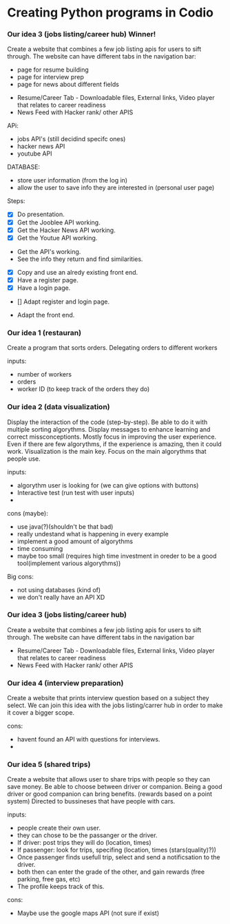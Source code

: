 # Creating Python programs in Codio


### Our idea 3 (jobs listing/career hub) Winner!
Create a website that combines a few job listing apis for users to sift through.
The website can have different tabs in the navigation bar:
* page for resume building 
* page for interview prep
* page for news about different fields

 - Resume/Career Tab - Downloadable files, External links, Video player that relates to career readiness
 - News Feed with Hacker rank/ other APIS


APi:
* jobs API's (still decidind specifc ones)
* hacker news API
* youtube API


DATABASE:
* store user information (from the log in)
* allow the user to save info they are interested in (personal user page)


Steps:

- [x] Do presentation.
- [x] Get the Jooblee API working.
- [x] Get the Hacker News API working.
- [x] Get the Youtue API working.
* Get the API's working.
* See the info they return and find similarities.
- [x] Copy and use an alredy existing front end.
- [x] Have a register page.
- [x] Have a login page.
- [] Adapt register and login page.
* Adapt the front end.












### Our idea 1 (restauran)
Create a program that sorts orders. Delegating orders to different workers


inputs:
* number of workers
* orders
* worker ID (to keep track of the orders they do)

### Our idea 2 (data visualization)
Display the interaction of the code (step-by-step). Be able to do it with multiple sorting algorythms.
Display messages to enhance learning and correct missconceptionts. 
Mostly focus in improving the user experience. Even if there are few algorythms, if the experience is amazing, then it could work.
Visualization is the main key.
Focus on the main algorythms that people use.


inputs:
* algorythm user is looking for (we can give options with buttons)
* Interactive test (run test with user inputs)
* 

cons (maybe):
* use java(?)(shouldn't be that bad)
* really undestand what is happening in every example
* implement a good amount of algorythms 
* time consuming
* maybe too small (requires high time investment in oreder to be a good tool(implement various algorythms))

Big cons:
* not using databases (kind of)
* we don't really have an API XD


### Our idea 3 (jobs listing/career hub)
Create a website that combines a few job listing apis for users to sift through.
The website can have different tabs in the navigation bar
 - Resume/Career Tab - Downloadable files, External links, Video player that relates to career readiness
 - News Feed with Hacker rank/ other APIS
 
### Our idea 4 (interview preparation)
Create a website that prints interview question based on a subject they select.
We can join this idea with the jobs listing/carrer hub in order to make it cover a bigger scope.

cons:
* havent found an API with questions for interviews.
* 

### Our idea 5 (shared trips)
Create a website that allows user to share trips with people so they can save money.
Be able to choose between driver or companion.
Being a good driver or good companion can bring benefits. (rewards based on a point system)
Directed to bussineses that have people with cars.


inputs:
* people create their own user.
* they can chose to be the passanger or the driver.
* If driver: post trips they will do (location, times)
* If passenger: look for trips, specifing (location, times (stars(quality)?))
* Once passenger finds usefull trip, select and send a notificsation to the driver.
* both then can enter the grade of the other, and gain rewards (free parking, free gas, etc)
* The profile keeps track of this.

cons:
* Maybe use the google maps API (not sure if exist)

